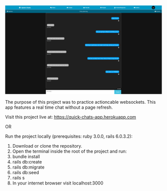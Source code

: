 ![screen shot](screenshot.png)

The purpose of this project was to practice actioncable websockets. This app features a real time chat without a page refresh.

Visit this project live at: https://quick-chats-app.herokuapp.com

OR

Run the project locally (prerequisites: ruby 3.0.0, rails 6.0.3.2):

1. Download or clone the repository.
2. Open the terminal inside the root of the project and run:
3. bundle install
4. rails db:create
5. rails db:migrate
6. rails db:seed
7. rails s
8. In your internet browser visit localhost:3000